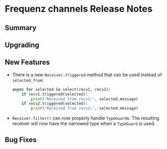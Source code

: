 # Frequenz channels Release Notes

## Summary

<!-- Here goes a general summary of what this release is about -->

## Upgrading

<!-- Here goes notes on how to upgrade from previous versions, including deprecations and what they should be replaced with -->

## New Features

- There is a new `Receiver.triggered` method that can be used instead of `selected_from`:

  ```python
  async for selected in select(recv1, recv2):
      if recv1.triggered(selected):
          print('Received from recv1:', selected.message)
      if recv2.triggered(selected):
          print('Received from recv2:', selected.message)
  ```

* `Receiver.filter()` can now properly handle `TypeGuard`s. The resulting receiver will now have the narrowed type when a `TypeGuard` is used.

## Bug Fixes

<!-- Here goes notable bug fixes that are worth a special mention or explanation -->
